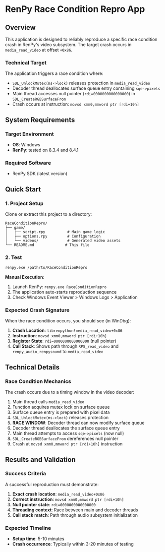 # RenPy Race Condition Repro App

## Overview

This application is designed to reliably reproduce a specific race condition crash in RenPy's video subsystem. The target crash occurs in `media_read_video` at offset `+0x86`.

### Technical Target

The application triggers a race condition where:
- `SDL_UnlockMutex(ms->lock)` releases protection in `media_read_video`
- Decoder thread deallocates surface queue entry containing `sqe->pixels`
- Main thread accesses null pointer (`rdi=0000000000000000`) in `SDL_CreateRGBSurfaceFrom`
- Crash occurs at instruction: `movsd xmm0,mmword ptr [rdi+10h]`

## System Requirements

### Target Environment
- **OS**: Windows
- **RenPy**: tested on 8.3.4 and 8.4.1

### Required Software
- RenPy SDK (latest version)

## Quick Start

### 1. Project Setup

Clone or extract this project to a directory:
```
RaceConditionRepro/
├── game/
│   ├── script.rpy          # Main game logic
│   ├── options.rpy         # Configuration
│   └── videos/             # Generated video assets
└── README.md              # This file
```

### 2. Test

```bash
renpy.exe /path/to/RaceConditionRepro
```

**Manual Execution**:
1. Launch RenPy: `renpy.exe RaceConditionRepro`
2. The application auto-starts reproduction sequence
4. Check Windows Event Viewer > Windows Logs > Application

### Expected Crash Signature

When the race condition occurs, you should see (in WinDbg):

1. **Crash Location**: `librenpython!media_read_video+0x86`
2. **Instruction**: `movsd xmm0,mmword ptr [rdi+10h]`
3. **Register State**: `rdi=0000000000000000` (null pointer)
4. **Call Stack**: Shows path through `RPS_read_video` and `renpy_audio_renpysound` to `media_read_video`

## Technical Details

### Race Condition Mechanics

The crash occurs due to a timing window in the video decoder:

1. Main thread calls `media_read_video`
2. Function acquires mutex lock on surface queue
3. Surface queue entry is prepared with pixel data
4. `SDL_UnlockMutex(ms->lock)` releases protection
5. **RACE WINDOW**: Decoder thread can now modify surface queue
6. Decoder thread deallocates the surface queue entry
7. Main thread attempts to access `sqe->pixels` (now null)
8. `SDL_CreateRGBSurfaceFrom` dereferences null pointer
9. Crash at `movsd xmm0,mmword ptr [rdi+10h]` instruction

## Results and Validation

### Success Criteria

A successful reproduction must demonstrate:

1. **Exact crash location**: `media_read_video+0x86`
2. **Correct instruction**: `movsd xmm0,mmword ptr [rdi+10h]`
3. **Null pointer state**: `rdi=0000000000000000`
4. **Threading context**: Race between main and decoder threads
5. **Call stack match**: Path through audio subsystem initialization

### Expected Timeline

- **Setup time**: 5-10 minutes
- **Crash occurrence**: Typically within 3-20 minutes of testing
